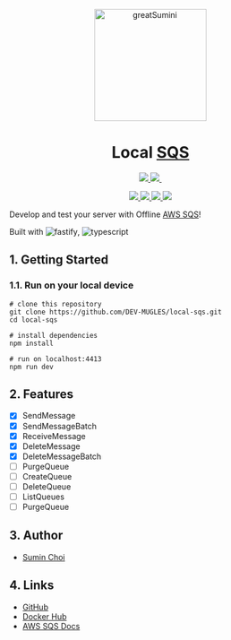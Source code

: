 <p align="center">
  <a href="https://github.com/greatSumini" target="blank"><img src="https://avatars.githubusercontent.com/u/48555121" width="200" height="auto" alt="greatSumini"/></a>
</p>

<h1 align="center">Local <a href="https://aws.amazon.com/sqs/" target="_blank">SQS</a></h1>

<p align="center">
  <a aria-label="version" href="https://github.com/greatSumini/local-sqs">
    <img src="https://img.shields.io/github/package-json/v/greatSumini/local-sqs?style=for-the-badge&labelColor=000000">
  </a>
  <a aria-label="license" href="https://github.com/greatSumini/local-sqs/blob/main/LICENSE">
    <img src="https://img.shields.io/github/license/greatSumini/local-sqs?style=for-the-badge&labelColor=000000">
  </a>
  <a aria-label="Docker Hub" href="https://hub.docker.com/repository/docker/greatsumini/local-sqs">
    <img alt="" src="https://img.shields.io/badge/DOCKER%20HUB-skyblue.svg?style=for-the-badge&logoWidth=20&logo=Docker&logoColor=000000">
  </a>
</p>

<p align="center">
  <a aria-label="CI" href="https://github.com/greatSumini/local-sqs/actions/workflows/ci.yml">
    <img src="https://img.shields.io/github/workflow/status/greatSumini/local-sqs/CI?label=CI&labelColor=000000">
  </a>
  <a aria-label="codecov coverage" href="https://app.codecov.io/gh/greatSumini/local-sqs/">
    <img src="https://img.shields.io/codecov/c/gh/greatSumini/local-sqs">
  </a>
  <a aria-label="docker pulls" href="https://hub.docker.com/repository/docker/greatsumini/local-sqs">
    <img src="https://img.shields.io/docker/pulls/greatsumini/local-sqs">
  </a>
  <a aria-label="github stars" href="https://github.com/greatSumini/local-sqs">
    <img src="https://img.shields.io/github/stars/greatsumini/local-sqs?style=social">
  </a>
</p>

Develop and test your server with Offline [AWS SQS](https://aws.amazon.com/sqs/)!

Built with ![fastify](https://img.shields.io/badge/fastify-%23000000.svg?logo=fastify&logoColor=white), ![typescript](https://img.shields.io/badge/typescript-%23007ACC.svg?logo=typescript&logoColor=white)

## 1. Getting Started

### 1.1. Run on your local device

```shell
# clone this repository
git clone https://github.com/DEV-MUGLES/local-sqs.git
cd local-sqs

# install dependencies
npm install

# run on localhost:4413
npm run dev
```

## 2. Features

- [x] SendMessage
- [x] SendMessageBatch
- [x] ReceiveMessage
- [x] DeleteMessage
- [x] DeleteMessageBatch
- [ ] PurgeQueue
- [ ] CreateQueue
- [ ] DeleteQueue
- [ ] ListQueues
- [ ] PurgeQueue

## 3. Author

- [Sumin Choi](https://sumini.dev)

## 4. Links

- [GitHub](https://github.com/greatSumini/local-sqs)
- [Docker Hub](https://hub.docker.com/repository/docker/greatsumini/local-sqs)
- [AWS SQS Docs](https://docs.aws.amazon.com/sqs/index.html)
